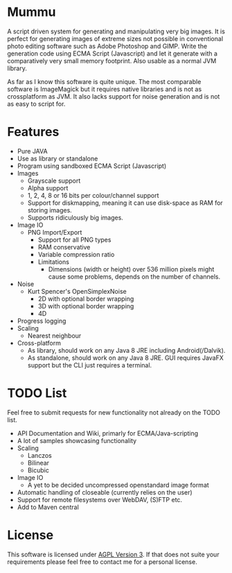 # Mummu
A script driven system for generating and manipulating very big images. It is perfect for generating images of extreme sizes not possible in conventional photo editing software such as Adobe Photoshop and GIMP. Write the generation code using ECMA Script (Javascript) and let it generate with a comparatively very small memory footprint. Also usable as a normal JVM library.

As far as I know this software is quite unique. The most comparable software is ImageMagick but it requires native libraries and is not as crossplatform as JVM. It also lacks support for noise generation and is not as easy to script for.

# Features
* Pure JAVA
* Use as library or standalone
* Program using sandboxed ECMA Script (Javascript)
* Images
  * Grayscale support
  * Alpha support
  * 1, 2, 4, 8 or 16 bits per colour/channel support
  * Support for diskmapping, meaning it can use disk-space as RAM for storing images.
  * Supports ridiculously big images.
* Image IO
  * PNG Import/Export
    * Support for all PNG types
    * RAM conservative
    * Variable compression ratio
    * Limitations
      * Dimensions (width or height) over 536 million pixels might cause some problems, depends on the number of channels.
* Noise
  * Kurt Spencer's OpenSimplexNoise
    * 2D with optional border wrapping
    * 3D with optional border wrapping
    * 4D
* Progress logging
* Scaling
  * Nearest neighbour
* Cross-platform
  * As library, should work on any Java 8 JRE including Android(/Dalvik).
  * As standalone, should work on any Java 8 JRE. GUI requires JavaFX support but the CLI just requires a terminal.

# TODO List
Feel free to submit requests for new functionality not already on the TODO list.
* API Documentation and Wiki, primarly for ECMA/Java-scripting
* A lot of samples showcasing functionality
* Scaling
  * Lanczos
  * Bilinear
  * Bicubic
* Image IO
  * A yet to be decided uncompressed openstandard image format
* Automatic handling of closeable (currently relies on the user)
* Support for remote filesystems over WebDAV, (S)FTP etc.
* Add to Maven central

# License
This software is licensed under [AGPL Version 3](https://www.gnu.org/licenses/agpl-3.0.txt). If that does not suite your requirements please feel free to contact me for a personal license.
